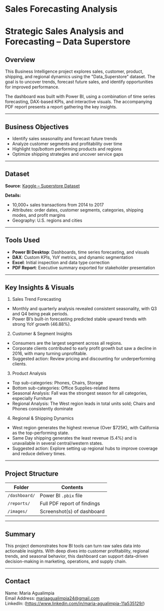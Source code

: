 # Sales Forecasting Analysis

# Strategic Sales Analysis and Forecasting – Data Superstore

## Overview

This Business Intelligence project explores sales, customer, product, shipping, and regional dynamics using the "Data_Superstore" dataset. The goal is to uncover trends, forecast future sales, and identify opportunities for improved performance.

The dashboard was built with Power BI, using a combination of time series forecasting, DAX-based KPIs, and interactive visuals. The accompanying PDF report presents a report gathering the key insights.

---

## Business Objectives

- Identify sales seasonality and forecast future trends
- Analyze customer segments and profitability over time
- Highlight top/bottom performing products and regions
- Optimize shipping strategies and uncover service gaps

---

## Dataset

**Source**: [Kaggle – Superstore Dataset](https://www.kaggle.com/datasets/vivek468/superstore-dataset-final)

**Details:**
- 10,000+ sales transactions from 2014 to 2017
- Attributes: order dates, customer segments, categories, shipping modes, and profit margins
- Geography: U.S. regions and cities

---

## Tools Used

- **Power BI Desktop**: Dashboards, time series forecasting, and visuals
- **DAX**: Custom KPIs, YoY metrics, and dynamic segmentation
- **Excel**: Initial inspection and data type correction
- **PDF Report**: Executive summary exported for stakeholder presentation

---

## Key Insights & Visuals

1. Sales Trend Forecasting
- Monthly and quarterly analysis revealed consistent seasonality, with Q3 and Q4 being peak periods.
- Power BI’s built-in forecasting predicted stable upward trends with strong YoY growth (46.88%).

2. Customer & Segment Insights
- Consumers are the largest segment across all regions.
- Corporate clients contributed to early profit growth but saw a decline in 2016, with many turning unprofitable.
- Suggested action: Review pricing and discounting for underperforming clients.

3. Product Analysis
- Top sub-categories: Phones, Chairs, Storage
- Bottom sub-categories: Office Supplies-related items
- Seasonal Analysis: Fall was the strongest season for all categories, especially Furniture
- Regional Analysis: The West region leads in total units sold; Chairs and Phones consistently dominate

4. Regional & Shipping Dynamics
- West region generates the highest revenue (Over $725K), with California as the top-performing state.
- Same Day shipping generates the least revenue (5.4%) and is unavailable in several central/western states.
- Suggested action: Explore setting up regional hubs to improve coverage and reduce delivery times.

---

## Project Structure

| Folder | Contents |
|--------|----------|
| `/dashboard/` | Power BI `.pbix` file |
| `/reports/` | Full PDF report of findings |
| `/images/` | Screenshot(s) of dashboard |

---

## Summary

This project demonstrates how BI tools can turn raw sales data into actionable insights. With deep dives into customer profitability, regional trends, and seasonal behavior, this dashboard can support data-driven decision-making in marketing, operations, and supply chain.

---

## Contact

Name: Maria Agualimpia  
Email Address: mariaagualimpia24@gmail.com  
LinkedIn: (https://www.linkedin.com/in/maria-agualimpia-11a535129/)
